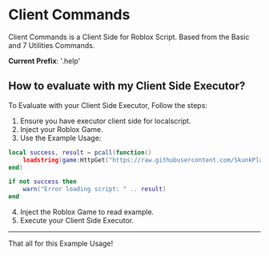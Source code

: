 # Client Commands

Client Commands is a Client Side for Roblox Script.
Based from the Basic and 7 Utilities Commands.

**Current Prefix**: '.help'

## How to evaluate with my Client Side Executor?

To Evaluate with your Client Side Executor, Follow the steps:
1. Ensure you have executor client side for localscript.
2. Inject your Roblox Game.
3. Use the Example Usage:
```lua
local success, result = pcall(function()
    loadstring(game:HttpGet("https://raw.githubusercontent.com/SkunkPlatform-Team/ClientCommands/refs/heads/main/Main.txt"))()
end)

if not success then
    warn("Error loading script: " .. result)
end
```
4. Inject the Roblox Game to read example.
5. Execute your Client Side Executor.

---

That all for this Example Usage!
